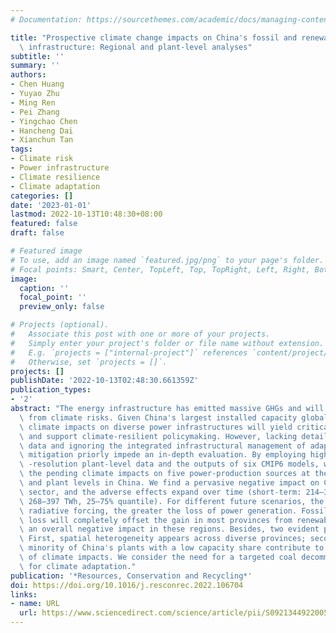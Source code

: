```yaml
---
# Documentation: https://sourcethemes.com/academic/docs/managing-content/

title: "Prospective climate change impacts on China's fossil and renewable power-generation\
  \ infrastructure: Regional and plant-level analyses"
subtitle: ''
summary: ''
authors:
- Chen Huang
- Yuyao Zhu
- Ming Ren
- Pei Zhang
- Yingchao Chen
- Hancheng Dai
- Xianchun Tan
tags:
- Climate risk
- Power infrastructure
- Climate resilience
- Climate adaptation
categories: []
date: '2023-01-01'
lastmod: 2022-10-13T10:48:30+08:00
featured: false
draft: false

# Featured image
# To use, add an image named `featured.jpg/png` to your page's folder.
# Focal points: Smart, Center, TopLeft, Top, TopRight, Left, Right, BottomLeft, Bottom, BottomRight.
image:
  caption: ''
  focal_point: ''
  preview_only: false

# Projects (optional).
#   Associate this post with one or more of your projects.
#   Simply enter your project's folder or file name without extension.
#   E.g. `projects = ["internal-project"]` references `content/project/deep-learning/index.md`.
#   Otherwise, set `projects = []`.
projects: []
publishDate: '2022-10-13T02:48:30.661359Z'
publication_types:
- '2'
abstract: "The energy infrastructure has emitted massive GHGs and will suffer greatly\
  \ from climate risks. Given China's largest installed capacity globally, assessing\
  \ climate impacts on diverse power infrastructures will yield critical risk information\
  \ and support climate-resilient policymaking. However, lacking detailed plant-level\
  \ data and ignoring the integrated infrastructural management of adaptation and\
  \ mitigation priorly impede an in-depth evaluation. By employing high-coverage and\
  \ -resolution plant-level data and the outputs of six CMIP6 models, we evaluate\
  \ the pending climate impacts on five power-production sources at the interprovincial\
  \ and plant levels in China. We find a pervasive negative impact on China's power\
  \ sector, and the adverse effects expand over time (short-term: 214–342 TWh, long-term:\
  \ 268–397 TWh, 25–75% quantile). For different future scenarios, the greater the\
  \ radiative forcing, the greater the loss of power generation. Fossil-related production\
  \ loss will completely offset the gain in most provinces from renewable power, with\
  \ an overall negative impact in these regions. Besides, two evident phenomena occur:\
  \ First, spatial heterogeneity appears across diverse provinces; second, a critical\
  \ minority of China's plants with a low capacity share contribute to the main body\
  \ of climate impacts. We consider the need for a targeted coal decommissioning strategy\
  \ for climate adaptation."
publication: '*Resources, Conservation and Recycling*'
doi: https://doi.org/10.1016/j.resconrec.2022.106704
links:
- name: URL
  url: https://www.sciencedirect.com/science/article/pii/S0921344922005377
---
```


